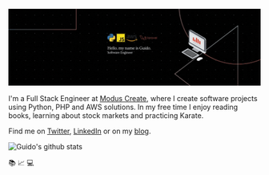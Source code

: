 [![Hello, my name is Guido Percú.](https://raw.githubusercontent.com/GuidoBR/GuidoBR/master/banner-2.gif)](https://www.guidopercu.dev/)

I'm a Full Stack Engineer at [Modus Create](https://www.moduscreate.com), where I create software  projects using Python, PHP and AWS solutions. In my free time I enjoy  reading books, learning about stock markets and practicing Karate.

Find me on [Twitter](https://www.twitter.com/oumguido/), [LinkedIn](https://www.linkedin.com/in/guidopercu/) or on my [blog](https://www.guidopercu.dev/).

![Guido's github stats](https://github-readme-stats.vercel.app/api?username=guidobr&show_icons=true&theme=radical)

:books: :chart_with_upwards_trend: :computer:
